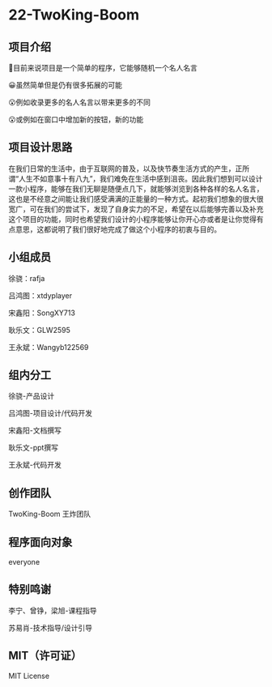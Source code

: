# 22-TwoKing-Boom
## 项目介绍
:rofl:目前来说项目是一个简单的程序，它能够随机一个名人名言

:grinning:虽然简单但是仍有很多拓展的可能

:open_mouth:例如收录更多的名人名言以带来更多的不同

:open_mouth:或例如在窗口中增加新的按钮，新的功能

## 项目设计思路
在我们日常的生活中，由于互联网的普及，以及快节奏生活方式的产生，正所谓“人生不如意事十有八九”，我们难免在生活中感到沮丧。因此我们想到可以设计一款小程序，能够在我们无聊是随便点几下，就能够浏览到各种各样的名人名言，这也是不经意之间能让我们感受满满的正能量的一种方式。起初我们想象的很大很宽广，可在我们的尝试下，发现了自身实力的不足，希望在以后能够完善以及补充这个项目的功能，同时也希望我们设计的小程序能够让你开心亦或者是让你觉得有点意思，这都说明了我们很好地完成了做这个小程序的初衷与目的。

## 小组成员

徐骁：rafja

吕鸿图：xtdyplayer

宋鑫阳：SongXY713

耿乐文：GLW2595

王永斌：Wangyb122569

## 组内分工
徐骁-产品设计

吕鸿图-项目设计/代码开发

宋鑫阳-文档撰写

耿乐文-ppt撰写

王永斌-代码开发


## 创作团队
TwoKing-Boom
王炸团队


## 程序面向对象
everyone


## 特别鸣谢
李宁、曾铮，梁旭-课程指导

苏易肖-技术指导/设计引导

## MIT（许可证）
MIT License
